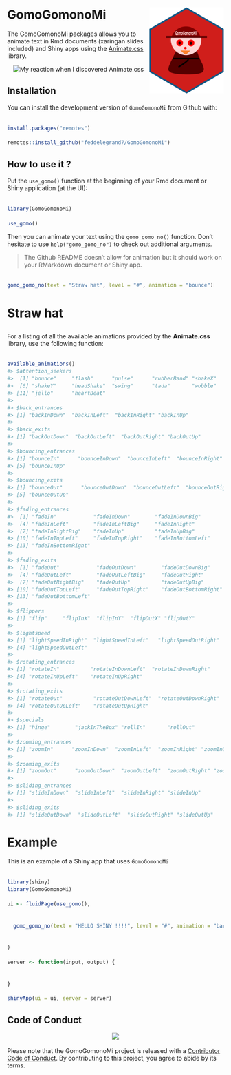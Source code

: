 
<!-- README.md is generated from README.Rmd. Please edit that file -->

# GomoGomonoMi <a><img src='man/figures/hex.png' align="right" height="200" /></a>

<!-- badges: start -->

<!-- badges: end -->

The GomoGomonoMi packages allows you to animate text in Rmd documents
(xaringan slides included) and Shiny apps using the
[Animate.css](https://animate.style/) library.

<center>

![My reaction when I discovered
Animate.css](https://media.giphy.com/media/Uk2SWbNXWDnVe/giphy.gif)

</center>

## Installation

You can install the development version of `GomoGomonoMi` from Github
with:

``` r

install.packages("remotes")

remotes::install_github("feddelegrand7/GomoGomonoMi")
```

## How to use it ?

Put the `use_gomo()` function at the beginning of your Rmd document or
Shiny application (at the UI):

``` r

library(GomoGomonoMi)

use_gomo()
```

<!--html_preserve-->

<head>

<link
  rel='stylesheet'
  href='https://cdnjs.cloudflare.com/ajax/libs/animate.css/4.0.0/animate.min.css'
/>

</head>

<!--/html_preserve-->

Then you can animate your text using the `gomo_gomo_no()` function.
Don’t hesitate to use `help("gomo_gomo_no")` to check out additional
arguments.

> The Github README doesn’t allow for animation but it should work on
> your RMarkdown document or Shiny app.

``` r

gomo_gomo_no(text = "Straw hat", level = "#", animation = "bounce")
```

<!--html_preserve-->

<h1 class="animate__animated animate__bounce animate__repeat-1 animate__delay-0s animate__slow">

Straw hat

</h1>

<!--/html_preserve-->

For a listing of all the available animations provided by the
**Animate.css** library, use the following function:

``` r

available_animations()
#> $attention_seekers
#>  [1] "bounce"     "flash"      "pulse"      "rubberBand" "shakeX"    
#>  [6] "shakeY"     "headShake"  "swing"      "tada"       "wobble"    
#> [11] "jello"      "heartBeat" 
#> 
#> $back_entrances
#> [1] "backInDown"  "backInLeft"  "backInRight" "backInUp"   
#> 
#> $back_exits
#> [1] "backOutDown"  "backOutLeft"  "backOutRight" "backOutUp"   
#> 
#> $bouncing_entrances
#> [1] "bounceIn"      "bounceInDown"  "bounceInLeft"  "bounceInRight"
#> [5] "bounceInUp"   
#> 
#> $bouncing_exits
#> [1] "bounceOut"      "bounceOutDown"  "bounceOutLeft"  "bounceOutRight"
#> [5] "bounceOutUp"   
#> 
#> $fading_entrances
#>  [1] "fadeIn"            "fadeInDown"        "fadeInDownBig"    
#>  [4] "fadeInLeft"        "fadeInLeftBig"     "fadeInRight"      
#>  [7] "fadeInRightBig"    "fadeInUp"          "fadeInUpBig"      
#> [10] "fadeInTopLeft"     "fadeInTopRight"    "fadeInBottomLeft" 
#> [13] "fadeInBottomRight"
#> 
#> $fading_exits
#>  [1] "fadeOut"            "fadeOutDown"        "fadeOutDownBig"    
#>  [4] "fadeOutLeft"        "fadeOutLeftBig"     "fadeOutRight"      
#>  [7] "fadeOutRightBig"    "fadeOutUp"          "fadeOutUpBig"      
#> [10] "fadeOutTopLeft"     "fadeOutTopRight"    "fadeOutBottomRight"
#> [13] "fadeOutBottomLeft" 
#> 
#> $flippers
#> [1] "flip"     "flipInX"  "flipInY"  "flipOutX" "flipOutY"
#> 
#> $lightspeed
#> [1] "lightSpeedInRight"  "lightSpeedInLeft"   "lightSpeedOutRight"
#> [4] "lightSpeedOutLeft" 
#> 
#> $rotating_entrances
#> [1] "rotateIn"          "rotateInDownLeft"  "rotateInDownRight"
#> [4] "rotateInUpLeft"    "rotateInUpRight"  
#> 
#> $rotating_exits
#> [1] "rotateOut"          "rotateOutDownLeft"  "rotateOutDownRight"
#> [4] "rotateOutUpLeft"    "rotateOutUpRight"  
#> 
#> $specials
#> [1] "hinge"        "jackInTheBox" "rollIn"       "rollOut"     
#> 
#> $zooming_entrances
#> [1] "zoomIn"      "zoomInDown"  "zoomInLeft"  "zoomInRight" "zoomInUp"   
#> 
#> $zooming_exits
#> [1] "zoomOut"      "zoomOutDown"  "zoomOutLeft"  "zoomOutRight" "zoomOutUp"   
#> 
#> $sliding_entrances
#> [1] "slideInDown"  "slideInLeft"  "slideInRight" "slideInUp"   
#> 
#> $sliding_exits
#> [1] "slideOutDown"  "slideOutLeft"  "slideOutRight" "slideOutUp"
```

# Example

This is an example of a Shiny app that uses `GomoGomonoMi`

``` r

library(shiny)
library(GomoGomonoMi)

ui <- fluidPage(use_gomo(), 
                
                
  gomo_gomo_no(text = "HELLO SHINY !!!!", level = "#", animation = "backInDown", duration = "slower")
            

)

server <- function(input, output) {


}

shinyApp(ui = ui, server = server)
```

## Code of Conduct

<center>

![](https://media.giphy.com/media/4yfGy8lw0xnCU/giphy.gif)

</center>

Please note that the GomoGomonoMi project is released with a
[Contributor Code of
Conduct](https://contributor-covenant.org/version/2/0/CODE_OF_CONDUCT.html).
By contributing to this project, you agree to abide by its terms.
